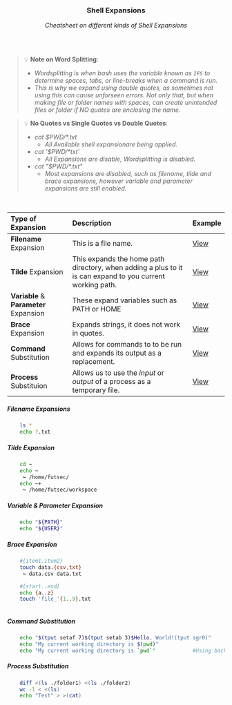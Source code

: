 <div align="center">
    <h3>Shell Expansions</h3>
    <p>
        <em>Cheatsheet on different kinds of Shell Expansions</em>
    </p>
</div>

<br>
<br>

> 💡 **Note on Word Splitting**:
> - _Wordsplitting is when bash uses the variable known as `IFS` to determine spaces, tabs, or line-breaks when a command is run._
> - _This is why we expand using double quotes, as sometimes not using this can cause unforseen errors. Not only that, but when making file or folder names with spaces, can create unintended files or folder if NO quotes are enclosing the name._


> 💡 **No Quotes vs Single Quotes vs Double Quotes**:
> - _cat $PWD/*.txt_
>   - _All Available shell expansionare being applied._
> - _cat '$PWD/*txt'_
>   - _All Expansions are disable, Wordsplitting is disabled._
> - _cat "$PWD/*.txt"_
>   - _Most expansions are disabled, such as filename, tilde and brace expansions, however variable and parameter expansions are still enabled._

<br>

|Type of Expansion|Description|Example|
|:---|:---|:---|
|**Filename** Expansion|This is a file name.|[View](#filename-expansion)|
|**Tilde** Expansion|This expands the home path directory, when adding a plus to it is can expand to you current working path.|[View](#tilde-expansion)|
|**Variable** & **Parameter** Expansion|These expand variables such as PATH or HOME|[View](#variable--parameter-expansion)|
|**Brace** Expansion|Expands strings, it does not work in quotes.|[View](#brace-expansion)|
|**Command** Substitution|Allows for commands to to be run and expands its output as a replacement.|[View](#command-substitution)|
|**Process** Substituion|Allows us to use the _input_ or _output_ of a process as a temporary file.|[View](#process-substitution)|

##### Filename Expansions
```sh
    ls *
    echo ?.txt
```

##### Tilde Expansion
```sh
    cd ~
    echo ~
     ↪ /home/futsec/
    echo ~+
     ↪ /home/futsec/workspace
```

##### Variable & Parameter Expansion
```sh
    echo "${PATH}"
    echo "${USER}"
```

##### Brace Expansion
```sh
    #{item1,item2}            
    touch data.{csv,txt}
     ↪ data.csv data.txt

    #{start..end}
    echo {a..z}
    touch 'file_'{1..9}.txt
    
```

##### Command Substitution
```sh
    echo "$(tput setaf 7)$(tput setab 3)$Hello, World!(tput sgr0)"
    echo "My current working directory is $(pwd)"
    echo "My current working directory is `pwd`"            #Using back ticks is another sort of syntax for doing command substitution 
```

##### Process Substitution
```sh
    diff <(ls ./folder1) <(ls ./folder2)
    wc -l < <(ls)
    echo "Test" > >(cat)
```
